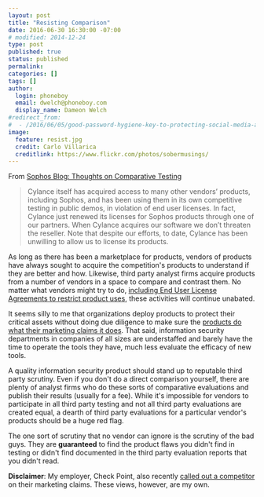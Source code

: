 ```yaml
---
layout: post
title: "Resisting Comparison"
date: 2016-06-30 16:30:00 -07:00
# modified: 2014-12-24
type: post
published: true
status: published
permalink: 
categories: []
tags: []
author:
  login: phoneboy
  email: dwelch@phoneboy.com
  display_name: Dameon Welch
#redirect_from:
#  - /2016/06/05/good-password-hygiene-key-to-protecting-social-media-accounts/
image:
  feature: resist.jpg
  credit: Carlo Villarica
  creditlink: https://www.flickr.com/photos/sobermusings/
---
```

​From [Sophos Blog: Thoughts on Comparative Testing](https://blogs.sophos.com/2016/06/29/thoughts-on-comparative-testing/)

> Cylance itself has acquired access to many other vendors’ products, including Sophos, and has been using them in its own competitive testing in public demos, in violation of end user licenses. In fact, Cylance just renewed its licenses for Sophos products through one of our partners. When Cylance acquires our software we don’t threaten the reseller. Note that despite our efforts, to date, Cylance has been unwilling to allow us to license its products.

As long as there has been a marketplace for products, vendors of products have always sought to acquire the competition's products to understand if they are better and how. Likewise, third party analyst firms acquire products from a number of vendors in a space to compare and contrast them. No matter what vendors might try to do, [including End User License Agreements to restrict product uses](/2014/11/20/what-is-palo-alto-networks-afraid-of/), these activities will continue unabated.

It seems silly to me that organizations deploy products to protect their critical assets without doing due diligence to make sure the [products do what their marketing claims it does](/2016/01/26/third-party-validation-of-security-solutions-now-more-important-than-ever/). That said, information security departments in companies of all sizes are understaffed and barely have the time to operate the tools they have, much less evaluate the efficacy of new tools.

A quality information security product should stand up to reputable third party scrutiny. Even if you don't do a direct comparison yourself, there are plenty of analyst firms who do these sorts of comparative evaluations and publish their results (usually for a fee). While it's impossible for vendors to participate in all third party testing and not all third party evaluations are created equal, a dearth of third party evaluations for a particular vendor's products should be a huge red flag. 

The one sort of scrutiny that no vendor can ignore is the scrutiny of the bad guys. They are **guaranteed** to find the product flaws you didn't find in testing or didn't find documented in the third party evaluation reports that you didn't read. 

**Disclaimer**: My employer, Check Point, also recently [called out a competitor](https://www.checkpoint.com/resources/cybersecurity-threats-fact-vs-hype/) on their marketing claims. These views, however, are my own. 